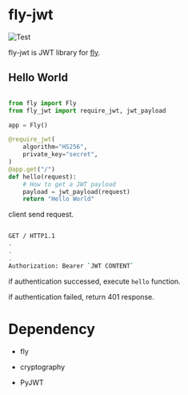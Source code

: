 
# fly-jwt

![Test](https://github.com/tatsuya4649/fly_jwt/actions/workflows/test.yaml/badge.svg)

fly-jwt is JWT library for [fly](https://github.com/tatsuya4649/fly).

## Hello World

```python

from fly import Fly
from fly_jwt import require_jwt, jwt_payload

app = Fly()

@require_jwt(
    algorithm="HS256",
    private_key="secret",
)
@app.get("/")
def hello(request):
    # How to get a JWT payload
    payload = jwt_payload(request)
    return "Hello World"

```

client send request.

```bash

GET / HTTP1.1
.
. 
.
Authorization: Bearer `JWT CONTENT`

```

if authentication successed, execute `hello` function.

if authentication failed, return 401 response.

# Dependency

* fly

* cryptography

* PyJWT
